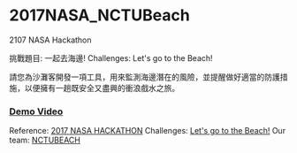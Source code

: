 # 2017NASA_NCTUBeach
2107 NASA Hackathon

挑戰題目: 一起去海邊!
Challenges: Let's go to the Beach!

請您為沙灘客開發一項工具，用來監測海邊潛在的風險，並提醒做好適當的防護措施，以便擁有一趟既安全又盡興的衝浪戲水之旅。

### **[Demo Video](https://hwhung0111.github.io/2017NASA_NCTUBeach/)**

Reference:
[2017 NASA HACKATHON](http://spaceappstaiwan.weebly.com/)
Challenges: [Let's go to the Beach!](https://2017.spaceappschallenge.org/challenges/earth-and-us/lets-go-beach/details)
Our team: [NCTUBEACH](https://2017.spaceappschallenge.org/challenges/earth-and-us/lets-go-beach/teams/nctubeach/project)